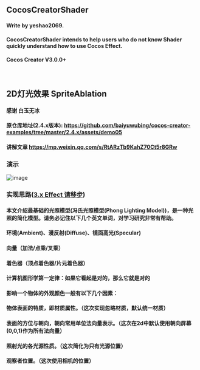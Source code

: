 ## CocosCreatorShader
#### Write by yeshao2069.
#### CocosCreatorShader intends to help users who do not know Shader quickly understand how to use Cocos Effect.
#### Cocos Creator V3.0.0+
&nbsp;

## 2D灯光效果  SpriteAblation
#### 感谢 白玉无冰
#### 原仓库地址(2.4.x版本): https://github.com/baiyuwubing/cocos-creator-examples/tree/master/2.4.x/assets/demo05
#### 讲解文章 https://mp.weixin.qq.com/s/RtARzTb9KahZ70Ct5r8GRw
### 演示
![image](https://gitee.com/yeshaohelpme/ShaderDemoImageLibrary/raw/master/image/Sprite2DLight.gif)
### 实现思路([3.x Effect 请移步](https://gitee.com/yeshao2069/cocos-creator-shader/blob/v3.0.0/SpriteEffect/Sprite2DLight/assets/res/shader/Sprite2DLight.effect))
#### 本文介绍最基础的光照模型(冯氏光照模型(Phong Lighting Model))，是一种光照的简化模型。请务必记住以下几个英文单词，对学习研究非常有帮助。
#### 环境(Ambient)、漫反射(Diffuse)、镜面高光(Specular)
#### 向量（加法/点乘/叉乘）
#### 着色器（顶点着色器/片元着色器）
#### 计算机图形学第一定律：如果它看起是对的，那么它就是对的
#### 影响一个物体的外观颜色一般有以下几个因素：
#### 物体表面的特质，即材质属性。（这次实现忽略材质，默认统一材质）
#### 表面的方位与朝向，朝向常用单位法向量表示。（这次在2d中默认使用朝向屏幕(0,0,1)作为所有法向量）
#### 照射光的各光源性质。（这次简化为只有光源位置）
#### 观察者位置。（这次使用相机的位置）